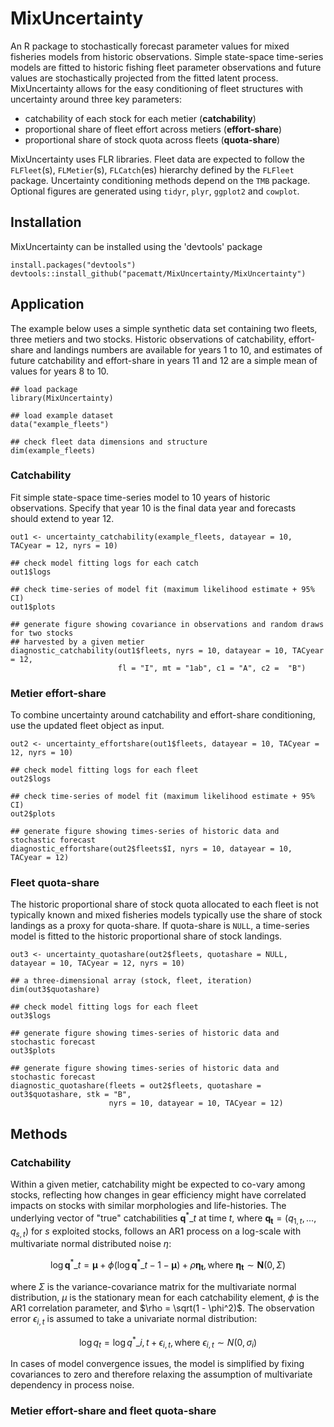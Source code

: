 # MixUncertainty
An R package to stochastically forecast parameter values for mixed fisheries models from historic observations. Simple state-space time-series models are fitted to historic fishing fleet parameter observations and future values are stochastically projected from the fitted latent process. MixUncertainty allows for the easy conditioning of fleet structures with uncertainty around three key parameters:

- catchability of each stock for each metier (**catchability**)
- proportional share of fleet effort across metiers (**effort-share**)
- proportional share of stock quota across fleets (**quota-share**)

MixUncertainty uses FLR libraries. Fleet data are expected to follow the `FLFleet`(s), `FLMetier`(s), `FLCatch`(es) hierarchy defined by the `FLFleet` package. Uncertainty conditioning methods depend on the `TMB` package. Optional figures are generated using `tidyr`, `plyr`, `ggplot2` and `cowplot`.

## Installation
MixUncertainty can be installed using the 'devtools' package

```{r}
install.packages("devtools")
devtools::install_github("pacematt/MixUncertainty/MixUncertainty")
```

## Application
The example below uses a simple synthetic data set containing two fleets, three metiers and two stocks. Historic observations of catchability, effort-share and landings numbers are available for years 1 to 10, and estimates of future catchability and effort-share in years 11 and 12 are a simple mean of values for years 8 to 10. 

``` {r}
## load package
library(MixUncertainty)

## load example dataset
data("example_fleets")

## check fleet data dimensions and structure
dim(example_fleets)
```

### Catchability
Fit simple state-space time-series model to 10 years of historic observations. Specify that year 10 is the final data year and forecasts should extend to year 12.

``` {r}
out1 <- uncertainty_catchability(example_fleets, datayear = 10, TACyear = 12, nyrs = 10)

## check model fitting logs for each catch
out1$logs

## check time-series of model fit (maximum likelihood estimate + 95% CI)
out1$plots

## generate figure showing covariance in observations and random draws for two stocks
## harvested by a given metier
diagnostic_catchability(out1$fleets, nyrs = 10, datayear = 10, TACyear = 12,
                        fl = "I", mt = "1ab", c1 = "A", c2 =  "B")
```
### Metier effort-share
To combine uncertainty around catchability and effort-share conditioning, use the updated fleet object as input.

```{r}
out2 <- uncertainty_effortshare(out1$fleets, datayear = 10, TACyear = 12, nyrs = 10)

## check model fitting logs for each fleet
out2$logs

## check time-series of model fit (maximum likelihood estimate + 95% CI)
out2$plots

## generate figure showing times-series of historic data and stochastic forecast
diagnostic_effortshare(out2$fleets$I, nyrs = 10, datayear = 10, TACyear = 12)
```
### Fleet quota-share
The historic proportional share of stock quota allocated to each fleet is not typically known and mixed fisheries models typically use the share of stock landings as a proxy for quota-share. If quota-share is `NULL`, a time-series model is fitted to the historic proportional share of stock landings.

```{r}
out3 <- uncertainty_quotashare(out2$fleets, quotashare = NULL, datayear = 10, TACyear = 12, nyrs = 10)

## a three-dimensional array (stock, fleet, iteration)
dim(out3$quotashare)

## check model fitting logs for each fleet
out3$logs

## generate figure showing times-series of historic data and stochastic forecast
out3$plots

## generate figure showing times-series of historic data and stochastic forecast
diagnostic_quotashare(fleets = out2$fleets, quotashare = out3$quotashare, stk = "B",
                      nyrs = 10, datayear = 10, TACyear = 12)

```

## Methods
### Catchability
Within a given metier, catchability might be expected to co-vary among stocks, reflecting how changes in gear efficiency might have correlated impacts on stocks with similar morphologies and life-histories. The underlying vector of "true" catchabilities $\mathbf{q}^{\ast}\_t$ at time $t$, where $\mathbf{q_t} = (q_{1,t}, ..., q_{s,t})$ for $s$ exploited stocks, follows an AR1 process on a log-scale with multivariate normal distributed noise $\eta$:

$$\log \mathbf{q}^{\ast}\_t = \mathbf{\mu} + \phi \left(\log \mathbf{q}^{\ast}\_{t-1} - \mathbf{\mu} \right) + \rho \mathbf{\eta_t}, \text{where } \mathbf{\eta_t} \sim \mathbf{N}(0, \Sigma)$$

where $\Sigma$ is the variance-covariance matrix for the multivariate normal distribution, $\mu$ is the stationary mean for each catchability element, $\phi$ is the AR1 correlation parameter, and $\rho = \sqrt(1 - \phi^2)$. The observation error $\epsilon_{i,t}$ is assumed to take a univariate normal distribution:

$$\log q_t = \log q^{\ast}\_{i,t} + \epsilon_{i,t}, \text{where } \epsilon_{i,t} \sim N(0, \sigma_i)$$

In cases of model convergence issues, the model is simplified by fixing covariances to zero and therefore relaxing the assumption of multivariate dependency in process noise.

### Metier effort-share and fleet quota-share
